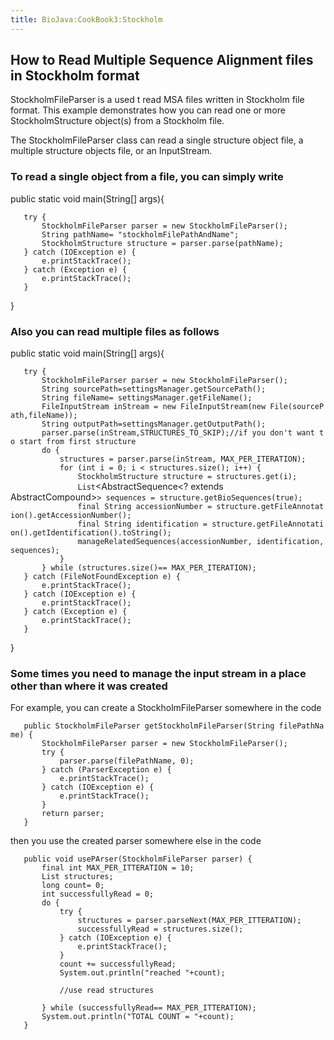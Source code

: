 ```yaml
---
title: BioJava:CookBook3:Stockholm
---
```


How to Read Multiple Sequence Alignment files in Stockholm format
-----------------------------------------------------------------

StockholmFileParser is a used t read MSA files written in Stockholm file
format. This example demonstrates how you can read one or more
StockholmStructure object(s) from a Stockholm file.

The StockholmFileParser class can read a single structure object file, a
multiple structure objects file, or an InputStream.

### To read a single object from a file, you can simply write

<java> public static void main(String[] args){

`   try {`  
`       StockholmFileParser parser = new StockholmFileParser();`  
`       String pathName= "stockholmFilePathAndName";`  
`       StockholmStructure structure = parser.parse(pathName);`  
`   } catch (IOException e) {`  
`       e.printStackTrace();`  
`   } catch (Exception e) {`  
`       e.printStackTrace();`  
`   }`

} </java>

### Also you can read multiple files as follows

<java> public static void main(String[] args){

`   try {`  
`       StockholmFileParser parser = new StockholmFileParser();`  
`       String sourcePath=settingsManager.getSourcePath();`  
`       String fileName= settingsManager.getFileName();`  
`       FileInputStream inStream = new FileInputStream(new File(sourcePath,fileName));`  
`       String outputPath=settingsManager.getOutputPath();`  
`       parser.parse(inStream,STRUCTURES_TO_SKIP);//if you don't want to start from first structure`  
`       do {`  
`           structures = parser.parse(inStream, MAX_PER_ITERATION);`  
`           for (int i = 0; i < structures.size(); i++) {`  
`               StockholmStructure structure = structures.get(i);`  
`               List`<AbstractSequence<? extends AbstractCompound>`> sequences = structure.getBioSequences(true);`  
`               final String accessionNumber = structure.getFileAnnotation().getAccessionNumber();`  
`               final String identification = structure.getFileAnnotation().getIdentification().toString();`  
`               manageRelatedSequences(accessionNumber, identification,sequences);`  
`           }`  
`       } while (structures.size()== MAX_PER_ITERATION);`  
`   } catch (FileNotFoundException e) {`  
`       e.printStackTrace();`  
`   } catch (IOException e) {`  
`       e.printStackTrace();`  
`   } catch (Exception e) {`  
`       e.printStackTrace();`  
`   }`

} </java>

### Some times you need to manage the input stream in a place other than where it was created

For example, you can create a StockholmFileParser somewhere in the code
<java>

`   public StockholmFileParser getStockholmFileParser(String filePathName) {`  
`       StockholmFileParser parser = new StockholmFileParser();`  
`       try {`  
`           parser.parse(filePathName, 0);`  
`       } catch (ParserException e) {`  
`           e.printStackTrace();`  
`       } catch (IOException e) {`  
`           e.printStackTrace();`  
`       }`  
`       return parser;`  
`   }`

</java>

then you use the created parser somewhere else in the code

<java>

`   public void usePArser(StockholmFileParser parser) {`  
`       final int MAX_PER_ITTERATION = 10;`  
`       List`<StockholmStructure>` structures;`  
`       long count= 0;`  
`       int successfullyRead = 0;`  
`       do {`  
`           try {`  
`               structures = parser.parseNext(MAX_PER_ITTERATION);`  
`               successfullyRead = structures.size();`  
`           } catch (IOException e) {`  
`               e.printStackTrace();`  
`           }`  
`           count += successfullyRead;`  
`           System.out.println("reached "+count);`  
`           `  
`           //use read structures`  
`           `  
`       } while (successfullyRead== MAX_PER_ITTERATION);`  
`       System.out.println("TOTAL COUNT = "+count);`  
`   }`

</java>
